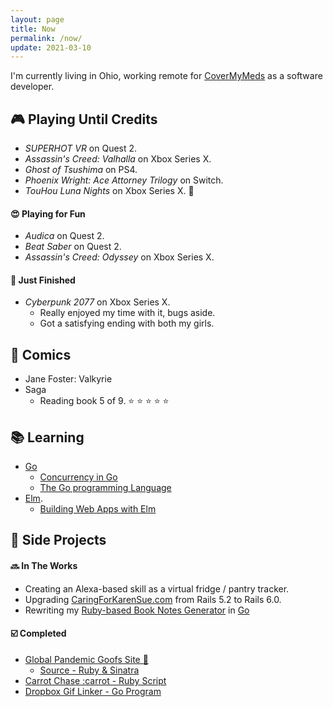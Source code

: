 ```yaml
---
layout: page
title: Now
permalink: /now/
update: 2021-03-10
---
```


I'm currently living in Ohio, working remote for [CoverMyMeds](http://covermymeds.com) as a software developer.

## :video_game: Playing Until Credits

* _SUPERHOT VR_ on Quest 2.
* _Assassin's Creed: Valhalla_ on Xbox Series X.
* _Ghost of Tsushima_ on PS4.
* _Phoenix Wright: Ace Attorney Trilogy_ on Switch.
* _TouHou Luna Nights_ on Xbox Series X. :green_heart:

#### :heart_eyes: Playing for Fun 

* _Audica_ on Quest 2.
* _Beat Saber_ on Quest 2.
* _Assassin's Creed: Odyssey_ on Xbox Series X.

#### :checkered_flag: Just Finished

* _Cyberpunk 2077_ on Xbox Series X.
  * Really enjoyed my time with it, bugs aside.
  * Got a satisfying ending with both my girls.

## :book: Comics

* Jane Foster: Valkyrie
* Saga
  + Reading book 5 of 9. :star: :star: :star: :star: :star:

## :books: Learning

* [Go](https://golang.org/)
   * [Concurrency in Go](https://www.oreilly.com/library/view/concurrency-in-go/9781491941294/)
   * [The Go programming Language](http://www.gopl.io/)
* [Elm](http://elm-lang.org).
   * [Building Web Apps with Elm](https://github.com/trueheart78/book-notes/blob/master/building-web-apps-with-elm-course/README.md)

## :wrench: Side Projects

#### :soon: In The Works

* Creating an Alexa-based skill as a virtual fridge / pantry tracker.
* Upgrading [CaringForKarenSue.com](http://www.caringforkarensue.com) from Rails 5.2 to Rails 6.0.
* Rewriting my [Ruby-based Book Notes Generator](https://github.com/trueheart78/book-notes-generator) in [Go](https://github.com/trueheart78/book-notes-go)

#### :ballot_box_with_check: Completed

* [Global Pandemic Goofs Site 🦠](https://pandemic.pls.lol)
  * [Source - Ruby & Sinatra](https://github.com/trueheart78/global-pandemic-goofs)
* [Carrot Chase :carrot - Ruby Script](https://github.com/trueheart78/carrot-chase)
* [Dropbox Gif Linker - Go Program](https://github.com/trueheart78/dropbox-gif-linker)
